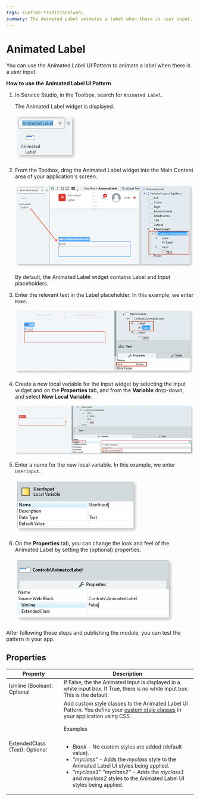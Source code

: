 ```yaml
---
tags: runtime-traditionalweb; 
summary: The Animated Label animates a label when there is user input.
---
```


# Animated Label

You can use the Animated Label UI Pattern to animate a label when there is a user input.

**How to use the Animated Label UI Pattern**

1. In Service Studio, in the Toolbox, search for `Animated Label`.

    The Animated Label widget is displayed.

    ![](<images/animatedlabel-7-ss.png>)

1. From the Toolbox, drag the Animated Label widget into the Main Content area of your application's screen.

    ![](<images/animatedlabel-8-ss.png>)

    By default, the Animated Label widget contains Label and Input placeholders.

1. Enter the relevant text in the Label placeholder. In this example, we enter `Name`.

   ![](<images/animatedlabel-9-ss.png>)

1. Create a new local variable for the Input widget by selecting the Input widget and on the **Properties** tab, and from the **Variable** drop-down, and select **New Local Variable**. 
    
    ![](<images/animatedlabel-1-ss.png>)

1. Enter a name for the new local variable. In this example, we enter `UserInput`.
    
    ![](<images/animatedlabel-2-ss.png>)

1. On the **Properties** tab, you can change the look and feel of the Animated Label by setting the (optional) properties.

    ![](<images/animatedlabel-3-ss.png>)

After following these steps and publishing the module, you can test the pattern in your app. 
    
## Properties

| **Property** |  **Description** |  
|---|---|
| IsInline (Boolean): Optional |  If False, the the Animated Input is displayed in a white input box. If True, there is no white input box. This is the default. | 
| ExtendedClass (Text): Optional  |  Add custom style classes to the Animated Label UI Pattern. You define your [custom style classes](../../../../../../develop/ui/look-feel/css.md) in your application using CSS.<br/><br/>Examples<br/><br/> <ul><li>_Blank_ - No custom styles are added (default value).</li><li>_"myclass"_ - Adds the _myclass_ style to the Animated Label UI styles being applied.</li><li>_"myclass1" "myclass2"_ - Adds the _myclass1_ and _myclass2_ styles to the Animated Label UI styles being applied.</li></ul> |